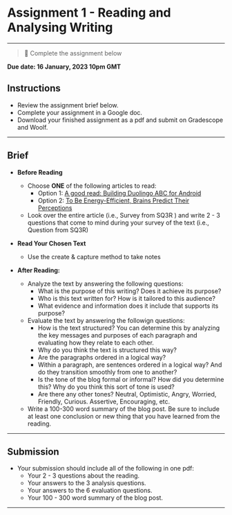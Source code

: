 # Assignment 1 - Reading and Analysing Writing

---

> 📝 Complete the assignment below


**Due date: 16 January, 2023 10pm GMT**

## Instructions

- Review the assignment brief below.
- Complete your assignment in a Google doc. 
- Download your finished assignment as a pdf and submit on Gradescope and Woolf.

---

## Brief

- **Before Reading**
  - Choose **ONE** of the following articles to read:
    - Option 1: [A good read: Building Duolingo ABC for Android](https://blog.duolingo.com/a-good-read-building-duolingo-abc-for-android/)
    - Option 2: [To Be Energy-Efficient, Brains Predict Their Perceptions](https://www.quantamagazine.org/to-be-energy-efficient-brains-predict-their-perceptions-20211115/)
  - Look over the entire article (i.e., Survey from SQ3R ) and write 2 - 3 questions that come to mind during your survey of the text (i.e., Question from SQ3R)

- **Read Your Chosen Text** 
  - Use the create & capture method to take notes

- **After Reading:**
  - Analyze the text by answering the following questions:
    - What is the purpose of this writing? Does it achieve its purpose?
    - Who is this text written for? How is it tailored to this audience?
    - What evidence and information does it include that supports its purpose?
  - Evaluate the text by answering the followign questions:
    - How is the text structured? You can determine this by analyzing the key messages and purposes of each paragraph and evaluating how they relate to each other.
    - Why do you think the text is structured this way?
    - Are the paragraphs ordered in a logical way?
    - Within a paragraph, are sentences ordered in a logical way? And do they transition smoothly from one to another?
    - Is the tone of the blog formal or informal? How did you determine this? Why do you think this sort of tone is used?
    - Are there any other tones? Neutral, Optimistic, Angry, Worried, Friendly, Curious. Assertive, Encouraging, etc.
  - Write a 100-300 word summary of the blog post. Be sure to include at least one conclusion or new thing that you have learned from the reading.
 
 ---

## Submission

- Your submission should include all of the following in one pdf:
  - Your 2 - 3 questions about the reading.
  - Your answers to the 3 analysis questions.  
  - Your answers to the 6 evaluation questions.
  - Your 100 - 300 word summary of the blog post.

---
